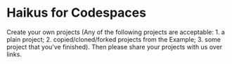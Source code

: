
# Haikus for Codespaces

Create your own projects (Any of the following projects are acceptable: 1. a plain project; 2. copied/cloned/forked projects from the Example; 3. some project that you've finished). Then please share your projects with us over links.

